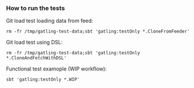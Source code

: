 ### How to run the tests

Git load test loading data from feed:
```
rm -fr /tmp/gatling-test-data;sbt 'gatling:testOnly *.CloneFromFeeder'
```

Git load test using DSL:
```
rm -fr /tmp/gatling-test-data;sbt 'gatling:testOnly *.CloneAndFetchWithDSL'
```

Functional test examople (WIP workflow):
```
sbt 'gatling:testOnly *.WIP'
```